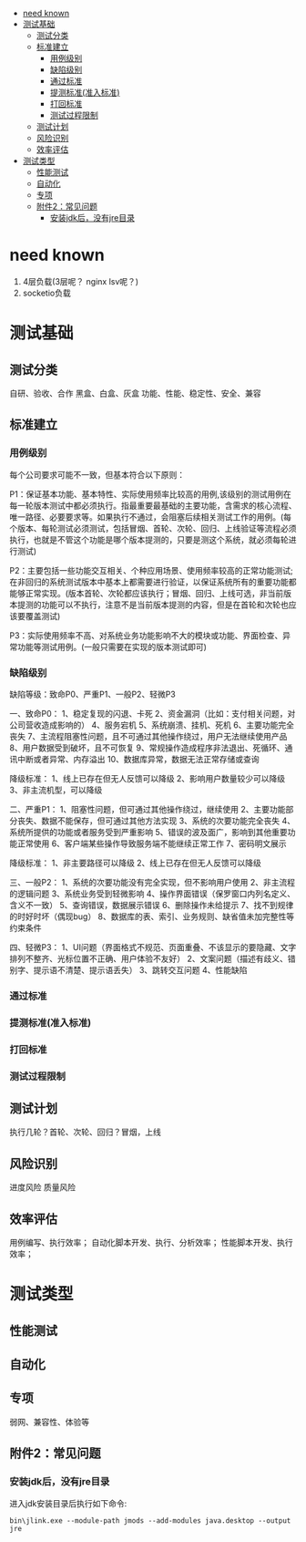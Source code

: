 - [need known](#need-known)
- [测试基础](#测试基础)
  - [测试分类](#测试分类)
  - [标准建立](#标准建立)
    - [用例级别](#用例级别)
    - [缺陷级别](#缺陷级别)
    - [通过标准](#通过标准)
    - [提测标准(准入标准)](#提测标准准入标准)
    - [打回标准](#打回标准)
    - [测试过程限制](#测试过程限制)
  - [测试计划](#测试计划)
  - [风险识别](#风险识别)
  - [效率评估](#效率评估)
- [测试类型](#测试类型)
  - [性能测试](#性能测试)
  - [自动化](#自动化)
  - [专项](#专项)
  - [附件2：常见问题](#附件2常见问题)
    - [安装jdk后，没有jre目录](#安装jdk后没有jre目录)

# need known

1. 4层负载(3层呢？ nginx lsv呢？)
2. socketio负载

# 测试基础

## 测试分类

自研、验收、合作
黑盒、白盒、灰盒
功能、性能、稳定性、安全、兼容

## 标准建立

### 用例级别

每个公司要求可能不一致，但基本符合以下原则：

P1：保证基本功能、基本特性、实际使用频率比较高的用例,该级别的测试用例在每一轮版本测试中都必须执行。指最重要最基础的主要功能，含需求的核心流程、唯一路径、必要要求等。如果执行不通过，会阻塞后续相关测试工作的用例。(每个版本、每轮测试必须测试，包括冒烟、首轮、次轮、回归、上线验证等流程必须执行，也就是不管这个功能是哪个版本提测的，只要是测这个系统，就必须每轮进行测试)

P2：主要包括一些功能交互相关、个种应用场景、使用频率较高的正常功能测试;在非回归的系统测试版本中基本上都需要进行验证，以保证系统所有的重要功能都能够正常实现。(版本首轮、次轮都应该执行；冒烟、回归、上线可选，非当前版本提测的功能可以不执行，注意不是当前版本提测的内容，但是在首轮和次轮也应该要覆盖测试)

P3：实际使用频率不高、对系统业务功能影响不大的模块或功能、界面检查、异常功能等测试用例。(一般只需要在实现的版本测试即可)

### 缺陷级别

缺陷等级：致命P0、严重P1、一般P2、轻微P3
 
一、致命P0：
1、稳定复现的闪退、卡死
2、资金漏洞（比如：支付相关问题，对公司营收造成影响的）
4、服务宕机
5、系统崩溃、挂机、死机
6、主要功能完全丧失
7、主流程阻塞性问题，且不可通过其他操作绕过，用户无法继续使用产品
8、用户数据受到破坏，且不可恢复
9、常规操作造成程序非法退出、死循环、通讯中断或者异常、内存溢出
10、数据库异常，数据无法正常存储或查询
 
降级标准：
1、线上已存在但无人反馈可以降级
2、影响用户数量较少可以降级
3、非主流机型，可以降级
 
二、严重P1：
1、阻塞性问题，但可通过其他操作绕过，继续使用
2、主要功能部分丧失、数据不能保存，但可通过其他方法实现
3、系统的次要功能完全丧失
4、系统所提供的功能或者服务受到严重影响
5、错误的波及面广，影响到其他重要功能正常使用
6、客户端某些操作导致服务端不能继续正常工作
7、密码明文展示
 
降级标准：
1、非主要路径可以降级
2、线上已存在但无人反馈可以降级
 
三、一般P2：
1、系统的次要功能没有完全实现，但不影响用户使用
2、非主流程的逻辑问题
3、系统业务受到轻微影响
4、操作界面错误（保罗窗口内列名定义、含义不一致）
5、查询错误，数据展示错误
6、删除操作未给提示
7、找不到规律的时好时坏（偶现bug）
8、数据库的表、索引、业务规则、缺省值未加完整性等约束条件
 
四、轻微P3：
1、UI问题（界面格式不规范、页面重叠、不该显示的要隐藏、文字排列不整齐、光标位置不正确、用户体验不友好）
2、文案问题（描述有歧义、错别字、提示语不清楚、提示语丢失）
3、跳转交互问题
4、性能缺陷

### 通过标准

### 提测标准(准入标准)

### 打回标准

### 测试过程限制

## 测试计划

执行几轮？首轮、次轮、回归？冒烟，上线

## 风险识别

进度风险
质量风险

## 效率评估

用例编写、执行效率；
自动化脚本开发、执行、分析效率；
性能脚本开发、执行效率；

# 测试类型

## 性能测试

## 自动化

## 专项

弱网、兼容性、体验等



## 附件2：常见问题

### 安装jdk后，没有jre目录

进入jdk安装目录后执行如下命令:
```shell
bin\jlink.exe --module-path jmods --add-modules java.desktop --output jre
```